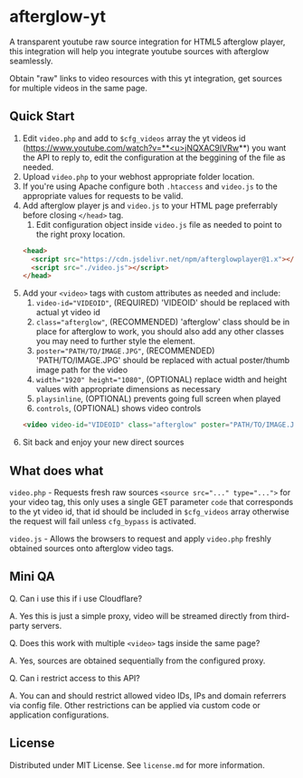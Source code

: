 # afterglow-yt
A transparent youtube raw source integration for HTML5 afterglow player, this integration will help you integrate youtube sources with afterglow seamlessly.

Obtain "raw" links to video resources with this yt integration, get sources for multiple videos in the same page.

## Quick Start

1. Edit `video.php` and add to `$cfg_videos` array the yt videos id (https://www.youtube.com/watch?v=**<u>jNQXAC9IVRw</u>**) you want the API to reply to, edit the configuration at the beggining of the file as needed.
  2. Upload `video.php` to your webhost appropriate folder location.
  3. If you're using Apache configure both `.htaccess` and `video.js` to the appropriate values for requests to be valid.
4. Add afterglow player js and `video.js` to your HTML page preferrably before closing `</head>` tag.
   1. Edit configuration object inside `video.js` file as needed to point to the right proxy location.
   ```html
   <head>
     <script src="https://cdn.jsdelivr.net/npm/afterglowplayer@1.x"></script>
     <script src="./video.js"></script>
   </head>
   ```
5. Add your `<video>` tags with custom attributes as needed and include:
   1. `video-id="VIDEOID"`, (REQUIRED) 'VIDEOID' should be replaced with actual yt video id
   2. `class="afterglow"`, (RECOMMENDED) 'afterglow' class should be in place for afterglow to work, you should also add any other classes you may need to further style the element.
   3. `poster="PATH/TO/IMAGE.JPG"`, (RECOMMENDED) 'PATH/TO/IMAGE.JPG' should be replaced with actual poster/thumb image path for the video
   4. `width="1920" height="1080"`, (OPTIONAL) replace width and height values with appropriate dimensions as necessary
   5. `playsinline`, (OPTIONAL) prevents going full screen when played
   6. `controls`, (OPTIONAL) shows video controls
   ```html
   <video video-id="VIDEOID" class="afterglow" poster="PATH/TO/IMAGE.JPG" width="1920" height="1080" playsinline controls></video>
   ```
6. Sit back and enjoy your new direct sources

## What does what

`video.php` - Requests fresh raw sources `<source src="..." type="...">` for your video tag, this only uses a single GET parameter `code` that corresponds to the yt video id, that id should be included in `$cfg_videos` array otherwise the request will fail unless `cfg_bypass` is activated.

`video.js` - Allows the browsers to request and apply `video.php` freshly obtained sources onto afterglow video tags.

## Mini QA

Q. Can i use this if i use Cloudflare?

A. Yes this is just a simple proxy, video will be streamed directly from third-party servers.

Q. Does this work with multiple `<video>` tags inside the same page?

A. Yes, sources are obtained sequentially from the configured proxy.

Q. Can i restrict access to this API?

A. You can and should restrict allowed video IDs, IPs and domain referrers via config file. Other restrictions can be applied via custom code or application configurations.

## License

Distributed under MIT License. See `license.md` for more information.
